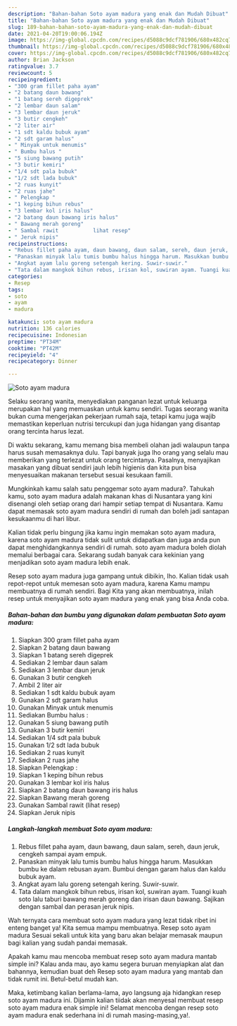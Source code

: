 ```yaml
---
description: "Bahan-bahan Soto ayam madura yang enak dan Mudah Dibuat"
title: "Bahan-bahan Soto ayam madura yang enak dan Mudah Dibuat"
slug: 189-bahan-bahan-soto-ayam-madura-yang-enak-dan-mudah-dibuat
date: 2021-04-20T19:00:06.194Z
image: https://img-global.cpcdn.com/recipes/d5088c9dcf781906/680x482cq70/soto-ayam-madura-foto-resep-utama.jpg
thumbnail: https://img-global.cpcdn.com/recipes/d5088c9dcf781906/680x482cq70/soto-ayam-madura-foto-resep-utama.jpg
cover: https://img-global.cpcdn.com/recipes/d5088c9dcf781906/680x482cq70/soto-ayam-madura-foto-resep-utama.jpg
author: Brian Jackson
ratingvalue: 3.7
reviewcount: 5
recipeingredient:
- "300 gram fillet paha ayam"
- "2 batang daun bawang"
- "1 batang sereh digeprek"
- "2 lembar daun salam"
- "3 lembar daun jeruk"
- "3 butir cengkeh"
- "2 liter air"
- "1 sdt kaldu bubuk ayam"
- "2 sdt garam halus"
- " Minyak untuk menumis"
- " Bumbu halus "
- "5 siung bawang putih"
- "3 butir kemiri"
- "1/4 sdt pala bubuk"
- "1/2 sdt lada bubuk"
- "2 ruas kunyit"
- "2 ruas jahe"
- " Pelengkap "
- "1 keping bihun rebus"
- "3 lembar kol iris halus"
- "2 batang daun bawang iris halus"
- " Bawang merah goreng"
- " Sambal rawit           lihat resep"
- " Jeruk nipis"
recipeinstructions:
- "Rebus fillet paha ayam, daun bawang, daun salam, sereh, daun jeruk, cengkeh sampai ayam empuk."
- "Panaskan minyak lalu tumis bumbu halus hingga harum. Masukkan bumbu ke dalam rebusan ayam. Bumbui dengan garam halus dan kaldu bubuk ayam."
- "Angkat ayam lalu goreng setengah kering. Suwir-suwir."
- "Tata dalam mangkok bihun rebus, irisan kol, suwiran ayam. Tuangi kuah soto lalu taburi bawang merah goreng dan irisan daun bawang. Sajikan dengan sambal dan perasan jeruk nipis."
categories:
- Resep
tags:
- soto
- ayam
- madura

katakunci: soto ayam madura 
nutrition: 136 calories
recipecuisine: Indonesian
preptime: "PT34M"
cooktime: "PT42M"
recipeyield: "4"
recipecategory: Dinner

---
```



![Soto ayam madura](https://img-global.cpcdn.com/recipes/d5088c9dcf781906/680x482cq70/soto-ayam-madura-foto-resep-utama.jpg)

Selaku seorang wanita, menyediakan panganan lezat untuk keluarga merupakan hal yang memuaskan untuk kamu sendiri. Tugas seorang  wanita bukan cuma mengerjakan pekerjaan rumah saja, tetapi kamu juga wajib memastikan keperluan nutrisi tercukupi dan juga hidangan yang disantap orang tercinta harus lezat.

Di waktu  sekarang, kamu memang bisa membeli olahan jadi walaupun tanpa harus susah memasaknya dulu. Tapi banyak juga lho orang yang selalu mau memberikan yang terlezat untuk orang tercintanya. Pasalnya, menyajikan masakan yang dibuat sendiri jauh lebih higienis dan kita pun bisa menyesuaikan makanan tersebut sesuai kesukaan famili. 



Mungkinkah kamu salah satu penggemar soto ayam madura?. Tahukah kamu, soto ayam madura adalah makanan khas di Nusantara yang kini disenangi oleh setiap orang dari hampir setiap tempat di Nusantara. Kamu dapat memasak soto ayam madura sendiri di rumah dan boleh jadi santapan kesukaanmu di hari libur.

Kalian tidak perlu bingung jika kamu ingin memakan soto ayam madura, karena soto ayam madura tidak sulit untuk didapatkan dan juga anda pun dapat menghidangkannya sendiri di rumah. soto ayam madura boleh diolah memalui berbagai cara. Sekarang sudah banyak cara kekinian yang menjadikan soto ayam madura lebih enak.

Resep soto ayam madura juga gampang untuk dibikin, lho. Kalian tidak usah repot-repot untuk memesan soto ayam madura, karena Kamu mampu membuatnya di rumah sendiri. Bagi Kita yang akan membuatnya, inilah resep untuk menyajikan soto ayam madura yang enak yang bisa Anda coba.

<!--inarticleads1-->

##### Bahan-bahan dan bumbu yang digunakan dalam pembuatan Soto ayam madura:

1. Siapkan 300 gram fillet paha ayam
1. Siapkan 2 batang daun bawang
1. Siapkan 1 batang sereh digeprek
1. Sediakan 2 lembar daun salam
1. Sediakan 3 lembar daun jeruk
1. Gunakan 3 butir cengkeh
1. Ambil 2 liter air
1. Sediakan 1 sdt kaldu bubuk ayam
1. Gunakan 2 sdt garam halus
1. Gunakan  Minyak untuk menumis
1. Sediakan  Bumbu halus :
1. Gunakan 5 siung bawang putih
1. Gunakan 3 butir kemiri
1. Sediakan 1/4 sdt pala bubuk
1. Gunakan 1/2 sdt lada bubuk
1. Sediakan 2 ruas kunyit
1. Sediakan 2 ruas jahe
1. Siapkan  Pelengkap :
1. Siapkan 1 keping bihun rebus
1. Gunakan 3 lembar kol iris halus
1. Siapkan 2 batang daun bawang iris halus
1. Siapkan  Bawang merah goreng
1. Gunakan  Sambal rawit           (lihat resep)
1. Siapkan  Jeruk nipis




<!--inarticleads2-->

##### Langkah-langkah membuat Soto ayam madura:

1. Rebus fillet paha ayam, daun bawang, daun salam, sereh, daun jeruk, cengkeh sampai ayam empuk.
1. Panaskan minyak lalu tumis bumbu halus hingga harum. Masukkan bumbu ke dalam rebusan ayam. Bumbui dengan garam halus dan kaldu bubuk ayam.
1. Angkat ayam lalu goreng setengah kering. Suwir-suwir.
1. Tata dalam mangkok bihun rebus, irisan kol, suwiran ayam. Tuangi kuah soto lalu taburi bawang merah goreng dan irisan daun bawang. Sajikan dengan sambal dan perasan jeruk nipis.




Wah ternyata cara membuat soto ayam madura yang lezat tidak ribet ini enteng banget ya! Kita semua mampu membuatnya. Resep soto ayam madura Sesuai sekali untuk kita yang baru akan belajar memasak maupun bagi kalian yang sudah pandai memasak.

Apakah kamu mau mencoba membuat resep soto ayam madura mantab simple ini? Kalau anda mau, ayo kamu segera buruan menyiapkan alat dan bahannya, kemudian buat deh Resep soto ayam madura yang mantab dan tidak rumit ini. Betul-betul mudah kan. 

Maka, ketimbang kalian berlama-lama, ayo langsung aja hidangkan resep soto ayam madura ini. Dijamin kalian tiidak akan menyesal membuat resep soto ayam madura enak simple ini! Selamat mencoba dengan resep soto ayam madura enak sederhana ini di rumah masing-masing,ya!.

